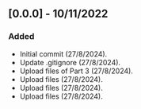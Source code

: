 ## [0.0.0] - 10/11/2022

### Added 

- Initial commit (27/8/2024).
- Update .gitignore (27/8/2024).
- Upload files of Part 3 (27/8/2024).
- Upload files (27/8/2024).
- Upload files (27/8/2024).
- Upload files (27/8/2024).